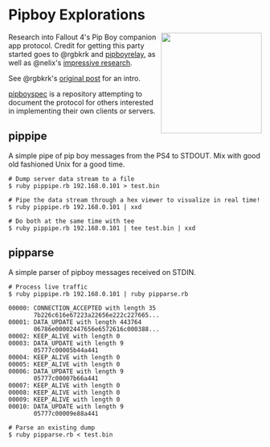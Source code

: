 # Pipboy Explorations
<img src="http://i.imgur.com/Icy3L07.png" width="200" align="right">

Research into Fallout 4's Pip Boy companion app protocol. Credit for getting this party started goes to @rgbkrk and [pipboyrelay](https://github.com/rgbkrk/pipboyrelay), as well as @nelix's [impressive research](https://github.com/rgbkrk/pipboyrelay/pull/2).

See @rgbkrk's [original post](https://getcarina.com/blog/fallout-4-service-discovery-and-relay/) for an intro.

[pipboyspec](https://github.com/mattbaker/pipboyspec) is a repository attempting to document the protocol for others interested in implementing their own clients or servers.

## pippipe

A simple pipe of pip boy messages from the PS4 to STDOUT. Mix with good old fashioned Unix for a good time.

```
# Dump server data stream to a file
$ ruby pippipe.rb 192.168.0.101 > test.bin
```

```
# Pipe the data stream through a hex viewer to visualize in real time!
$ ruby pippipe.rb 192.168.0.101 | xxd
```

```
# Do both at the same time with tee
$ ruby pippipe.rb 192.168.0.101 | tee test.bin | xxd
```

## pipparse

A simple parser of pipboy messages received on STDIN.

```
# Process live traffic
$ ruby pippipe.rb 192.168.0.101 | ruby pipparse.rb

00000: CONNECTION_ACCEPTED with length 35
       7b226c616e67223a22656e222c227665...
00001: DATA_UPDATE with length 443764
       06786e00002447656e6572616c000388...
00002: KEEP_ALIVE with length 0
00003: DATA_UPDATE with length 9
       05777c00005b44a441
00004: KEEP_ALIVE with length 0
00005: KEEP_ALIVE with length 0
00006: DATA_UPDATE with length 9
       05777c00007b66a441
00007: KEEP_ALIVE with length 0
00008: KEEP_ALIVE with length 0
00009: KEEP_ALIVE with length 0
00010: DATA_UPDATE with length 9
       05777c00009e88a441
```

```
# Parse an existing dump
$ ruby pipparse.rb < test.bin
```

